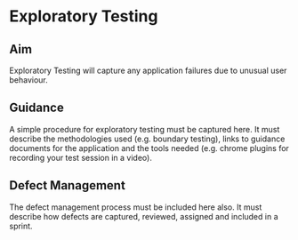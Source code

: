 # Exploratory Testing

## Aim

Exploratory Testing will capture any application failures due to unusual user behaviour.

## Guidance

A simple procedure for exploratory testing must be captured here. It must describe the methodologies used (e.g. boundary testing), links to guidance documents for the application and the tools needed (e.g. chrome plugins for recording your test session in a video).

## Defect Management

The defect management process must be included here also. It must describe how defects are captured, reviewed, assigned and included in a sprint.
